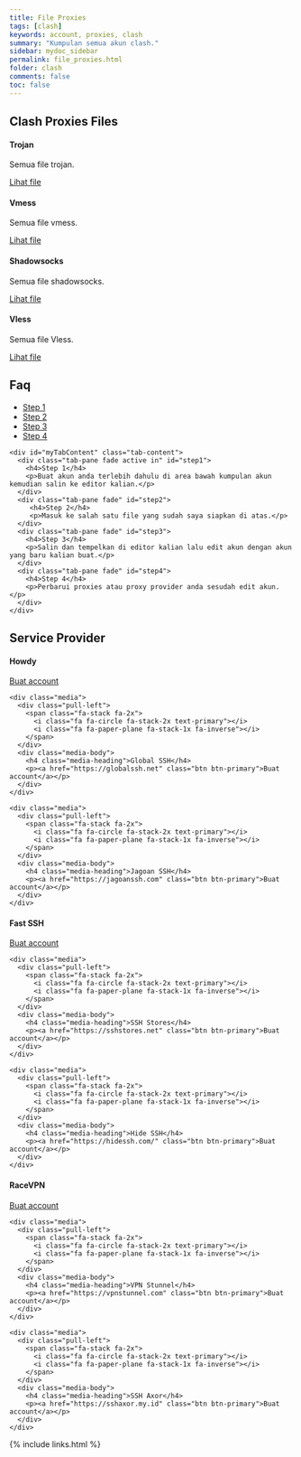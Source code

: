 ```yaml
---
title: File Proxies
tags: [clash]
keywords: account, proxies, clash
summary: "Kumpulan semua akun clash."
sidebar: mydoc_sidebar
permalink: file_proxies.html
folder: clash
comments: false
toc: false
---
```


<div class="row">
  <div class="col-lg-12">
    <h2 class="page-header">Clash Proxies Files</h2>
  </div>

  <div class="col-md-3 col-sm-6">
    <div class="panel panel-default text-center">
      <div class="panel-heading">
        <span class="fa-stack fa-5x">
          <i class="fa fa-circle fa-stack-2x text-primary"></i>
          <i class="fa fa-paper-plane fa-stack-1x fa-inverse"></i>
        </span>
      </div>
      <div class="panel-body">
        <h4>Trojan</h4>
        <p>Semua file trojan.</p>
        <a href="#" class="btn btn-primary">Lihat file</a>
      </div>
    </div>
  </div>

  <div class="col-md-3 col-sm-6">
    <div class="panel panel-default text-center">
      <div class="panel-heading">
        <span class="fa-stack fa-5x">
          <i class="fa fa-circle fa-stack-2x text-primary"></i>
          <i class="fa fa-paper-plane fa-stack-1x fa-inverse"></i>
        </span>
      </div>
      <div class="panel-body">
        <h4>Vmess</h4>
        <p>Semua file vmess.</p>
        <a href="#" class="btn btn-primary">Lihat file</a>
      </div>
    </div>
  </div>

  <div class="col-md-3 col-sm-6">
    <div class="panel panel-default text-center">
      <div class="panel-heading">
        <span class="fa-stack fa-5x">
          <i class="fa fa-circle fa-stack-2x text-primary"></i>
          <i class="fa fa-paper-plane fa-stack-1x fa-inverse"></i>
        </span>
      </div>
      <div class="panel-body">
        <h4>Shadowsocks</h4>
        <p>Semua file shadowsocks.</p>
        <a href="#" class="btn btn-primary">Lihat file</a>
      </div>
    </div>
  </div>

  <div class="col-md-3 col-sm-6">
    <div class="panel panel-default text-center">
      <div class="panel-heading">
        <span class="fa-stack fa-5x">
          <i class="fa fa-circle fa-stack-2x text-primary"></i>
          <i class="fa fa-paper-plane fa-stack-1x fa-inverse"></i>
        </span>
      </div>
      <div class="panel-body">
        <h4>Vless</h4>
        <p>Semua file Vless.</p>
        <a href="#" class="btn btn-primary">Lihat file</a>
      </div>
    </div>
  </div>
</div>

<!-- Service Tabs -->
<div class="row">
  <div class="col-lg-12">
    <h2 class="page-header">Faq</h2>
  </div>
    <div class="col-lg-12">
      <ul id="myTab" class="nav nav-tabs nav-justified">
        <li class="active"><a href="#step1" data-toggle="tab"><i class="fa fa-paper-plane"></i> Step 1</a></li>
        <li class=""><a href="#step2" data-toggle="tab"><i class="fa fa-paper-plane"></i> Step 2</a></li>
        <li class=""><a href="#step3" data-toggle="tab"><i class="fa fa-paper-plane"></i> Step 3</a></li>
        <li class=""><a href="#step4" data-toggle="tab"><i class="fa fa-paper-plane"></i> Step 4</a></li>
      </ul>

    <div id="myTabContent" class="tab-content">
      <div class="tab-pane fade active in" id="step1">
        <h4>Step 1</h4>
        <p>Buat akun anda terlebih dahulu di area bawah kumpulan akun kemudian salin ke editor kalian.</p>
      </div>
      <div class="tab-pane fade" id="step2">
         <h4>Step 2</h4>
         <p>Masuk ke salah satu file yang sudah saya siapkan di atas.</p>
      </div>
      <div class="tab-pane fade" id="step3">
        <h4>Step 3</h4>
        <p>Salin dan tempelkan di editor kalian lalu edit akun dengan akun yang baru kalian buat.</p>
      </div>
      <div class="tab-pane fade" id="step4">
        <h4>Step 4</h4>
        <p>Perbarui proxies atau proxy provider anda sesudah edit akun.</p>
      </div>
    </div>
  </div>
</div>

<!-- Service List -->
<!-- The circle icons use Font Awesome's stacked icon classes. For more information, visit http://fontawesome.io/examples/ -->
<div class="row">
  <div class="col-lg-12">
     <h2 class="page-header">Service Provider</h2>
  </div>
  
  <div class="col-md-4">
    <div class="media">
      <div class="pull-left">
        <span class="fa-stack fa-2x">
          <i class="fa fa-circle fa-stack-2x text-primary"></i>
          <i class="fa fa-paper-plane fa-stack-1x fa-inverse"></i>
        </span>
      </div>
      <div class="media-body">
        <h4 class="media-heading">Howdy</h4>
        <p><a href="https://howdy.id/trojan-vpn/" class="btn btn-primary">Buat account</a></p>
      </div>
    </div>
  
    <div class="media">
      <div class="pull-left">
        <span class="fa-stack fa-2x">
          <i class="fa fa-circle fa-stack-2x text-primary"></i>
          <i class="fa fa-paper-plane fa-stack-1x fa-inverse"></i>
        </span>
      </div> 
      <div class="media-body">
        <h4 class="media-heading">Global SSH</h4>
        <p><a href="https://globalssh.net" class="btn btn-primary">Buat account</a></p>
      </div>
    </div>
  
    <div class="media">
      <div class="pull-left">
        <span class="fa-stack fa-2x">
          <i class="fa fa-circle fa-stack-2x text-primary"></i>
          <i class="fa fa-paper-plane fa-stack-1x fa-inverse"></i>
        </span>
      </div>
      <div class="media-body">
        <h4 class="media-heading">Jagoan SSH</h4>
        <p><a href="https://jagoanssh.com" class="btn btn-primary">Buat account</a></p>
      </div>
    </div>
  </div>

  <div class="col-md-4">
    <div class="media">
      <div class="pull-left">
        <span class="fa-stack fa-2x">
          <i class="fa fa-circle fa-stack-2x text-primary"></i>
          <i class="fa fa-paper-plane fa-stack-1x fa-inverse"></i>
        </span>
      </div>
      <div class="media-body">
        <h4 class="media-heading">Fast SSH</h4>
        <p><a href="https://www.fastssh.com/" class="btn btn-primary">Buat account</a></p>
      </div>
    </div>
    
    <div class="media">
      <div class="pull-left">
        <span class="fa-stack fa-2x">
          <i class="fa fa-circle fa-stack-2x text-primary"></i>
          <i class="fa fa-paper-plane fa-stack-1x fa-inverse"></i>
        </span>
      </div>
      <div class="media-body">
        <h4 class="media-heading">SSH Stores</h4>
        <p><a href="https://sshstores.net" class="btn btn-primary">Buat account</a></p>
      </div>
    </div>
    
    <div class="media">
      <div class="pull-left">
        <span class="fa-stack fa-2x">
          <i class="fa fa-circle fa-stack-2x text-primary"></i>
          <i class="fa fa-paper-plane fa-stack-1x fa-inverse"></i>
        </span>
      </div>
      <div class="media-body">
        <h4 class="media-heading">Hide SSH</h4>
        <p><a href="https://hidessh.com/" class="btn btn-primary">Buat account</a></p>
      </div>
    </div>
  </div>

  <div class="col-md-4">
    <div class="media">
      <div class="pull-left">
        <span class="fa-stack fa-2x">
          <i class="fa fa-circle fa-stack-2x text-primary"></i>
          <i class="fa fa-paper-plane fa-stack-1x fa-inverse"></i>
        </span>
      </div>
      <div class="media-body">
        <h4 class="media-heading">RaceVPN</h4>
        <p><a href="https://www.racevpn.com" class="btn btn-primary">Buat account</a></p>
      </div>
    </div>

    <div class="media">
      <div class="pull-left">
        <span class="fa-stack fa-2x">
          <i class="fa fa-circle fa-stack-2x text-primary"></i>
          <i class="fa fa-paper-plane fa-stack-1x fa-inverse"></i>
        </span>
      </div>
      <div class="media-body">
        <h4 class="media-heading">VPN Stunnel</h4>
        <p><a href="https://vpnstunnel.com" class="btn btn-primary">Buat account</a></p>
      </div>
    </div>

    <div class="media">
      <div class="pull-left">
        <span class="fa-stack fa-2x">
          <i class="fa fa-circle fa-stack-2x text-primary"></i>
          <i class="fa fa-paper-plane fa-stack-1x fa-inverse"></i>
        </span>
      </div>
      <div class="media-body">
        <h4 class="media-heading">SSH Axor</h4>
        <p><a href="https://sshaxor.my.id" class="btn btn-primary">Buat account</a></p>
      </div>
    </div>
  </div>
</div>

{% include links.html %}
